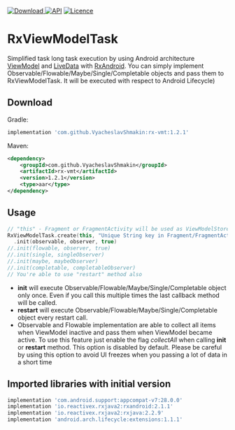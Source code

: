 [ ![Download](https://api.bintray.com/packages/vshmakin/maven/rx-vmt/images/download.svg) ](https://bintray.com/vshmakin/maven/rx-vmt/_latestVersion)
[![API](https://img.shields.io/badge/API-16%2B-brightgreen.svg?style=flat)](https://android-arsenal.com/api?level=16)
[![Licence](https://img.shields.io/badge/Licence-Apache2-blue.svg)](http://www.apache.org/licenses/LICENSE-2.0)

# RxViewModelTask
Simplified task long task execution by using Android architecture [ViewModel](https://developer.android.com/reference/android/arch/lifecycle/ViewModel) and [LiveData](https://developer.android.com/topic/libraries/architecture/livedata) with [RxAndroid](https://github.com/ReactiveX/RxAndroid).
You can simply implement Observable/Flowable/Maybe/Single/Completable objects and pass them to RxViewModelTask. It will be executed with respect to Android Lifecycle)

Download
--------

Gradle:

```groovy
implementation 'com.github.VyacheslavShmakin:rx-vmt:1.2.1'
```

Maven:

```xml
<dependency>
    <groupId>com.github.VyacheslavShmakin</groupId>
    <artifactId>rx-vmt</artifactId>
    <version>1.2.1</version>
    <type>aar</type>
</dependency>
```
Usage
-----
``` kotlin
// "this" - Fragment or FragmentActivity will be used as ViewModelStoreOwner and LifeCycleOwner
RxViewModelTask.create(this, "Unique String key in Fragment/FragmentActivity")
  .init(observable, observer, true)
//.init(flowable, observer, true)
//.init(single, singleObserver)
//.init(maybe, maybeObserver)
//.init(completable, completableObserver)
// You're able to use "restart" method also
```
- **init** will execute Observable/Flowable/Maybe/Single/Completable object only once.
Even if you call this multiple times the last callback method will be called.
- **restart** will execute Observable/Flowable/Maybe/Single/Completable object every restart call.
- Observable and Flowable implementation are able to collect all items when ViewModel inactive and pass them when ViewModel became active.
To use this feature just enable the flag *collectAll* when calling **init** or **restart** method. This option is disabled by default.
Please be careful by using this option to avoid UI freezes when you passing a lot of data in a short time

Imported libraries with initial version
--------
```groovy
implementation 'com.android.support:appcompat-v7:28.0.0'
implementation 'io.reactivex.rxjava2:rxandroid:2.1.1'
implementation 'io.reactivex.rxjava2:rxjava:2.2.9'
implementation 'android.arch.lifecycle:extensions:1.1.1'
```
